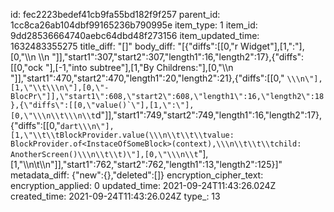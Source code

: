 id: fec2223bedef41cb9fa55bd182f9f257
parent_id: 1cc8ca26ab104dbf99165236b790995e
item_type: 1
item_id: 9dd28536664740aebc64dbd48f273156
item_updated_time: 1632483355275
title_diff: "[]"
body_diff: "[{\"diffs\":[[0,\"r Widget\"],[1,\":\"],[0,\"\\\n    \\\n  \"]],\"start1\":307,\"start2\":307,\"length1\":16,\"length2\":17},{\"diffs\":[[0,\"ock \"],[-1,\"into subtree\"],[1,\"By Childrens:\"],[0,\"\\\n   \"]],\"start1\":470,\"start2\":470,\"length1\":20,\"length2\":21},{\"diffs\":[[0,\"    ```\\\n\"],[1,\"\\t\\\n\"],[0,\"- BlocPr\"]],\"start1\":608,\"start2\":608,\"length1\":16,\"length2\":18},{\"diffs\":[[0,\"value()`\"],[1,\":\"],[0,\"\\\n\\t\\\n\\t```d\"]],\"start1\":749,\"start2\":749,\"length1\":16,\"length2\":17},{\"diffs\":[[0,\"```dart\\\n\"],[1,\"\\t\\tBlockProvider.value(\\\n\\t\\t\\tvalue: BlockProvider.of<InstaceOfSomeBlock>(context),\\\n\\t\\t\\tchild: AnotherScreen()\\\n\\t\\t)\"],[0,\"\\\n\\t```\"],[1,\"\\\n\\t\\\n\"]],\"start1\":762,\"start2\":762,\"length1\":13,\"length2\":125}]"
metadata_diff: {"new":{},"deleted":[]}
encryption_cipher_text: 
encryption_applied: 0
updated_time: 2021-09-24T11:43:26.024Z
created_time: 2021-09-24T11:43:26.024Z
type_: 13
